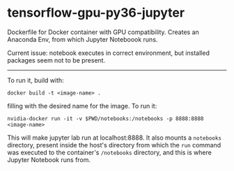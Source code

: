 # tensorflow-gpu-py36-jupyter
Dockerfile for Docker container with GPU compatibility. Creates an Anaconda Env, from which Jupyter Noteboook runs.

Current issue: notebook executes in correct environment, but installed packages seem not to be present.

---

To run it, build with:

`docker build -t <image-name> .`

filling <image-name> with the desired name for the image. To run it:

`nvidia-docker run -it -v $PWD/notebooks:/notebooks -p 8888:8888 <image-name>`

This will make jupyter lab run at localhost:8888. It also mounts a `notebooks` directory, present inside the host's directory from which the `run` command was executed to the container's `/notebooks` directory, and this is where Jupyter Notebook runs from.

